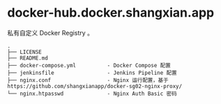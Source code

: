 # docker-hub.docker.shangxian.app

私有自定义 Docker Registry 。

```
.
├── LICENSE
├── README.md
├── docker-compose.yml          - Docker Compose 配置
├── jenkinsfile                 - Jenkins Pipeline 配置
├── nginx.conf                  - Nginx 运行配置，基于 https://github.com/shangxianapp/docker-sg02-nginx-proxy/
└── nginx.htpasswd              - Nginx Auth Basic 密码
```